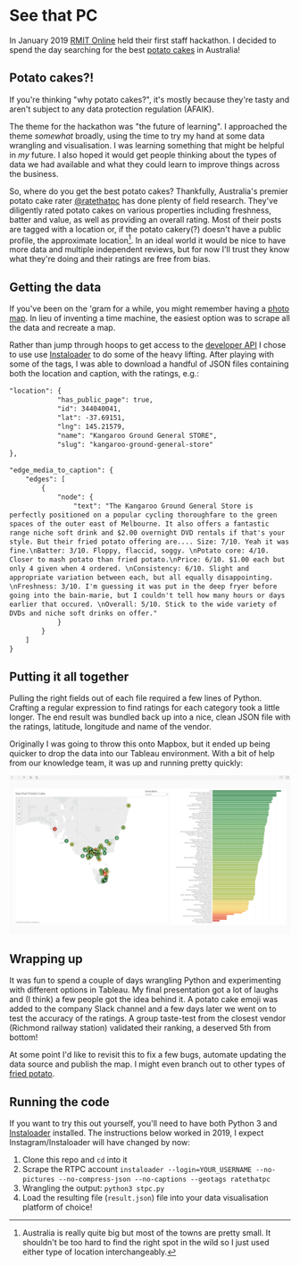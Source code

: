 # See that PC

In January 2019 [RMIT Online](https://online.rmit.edu.au) held their first staff hackathon. I decided to spend the day searching for the best [potato cakes](https://en.wikipedia.org/wiki/Potato_cake#In_Australia,_England,_and_Scotland) in Australia!

## Potato cakes?!

If you're thinking "why potato cakes?", it's mostly because they're tasty and aren't subject to any data protection regulation (AFAIK). 

The theme for the hackathon was "the future of learning". I approached the theme _somewhat_ broadly, using the time to try my hand at some data wrangling and visualisation. I was learning something that might be helpful in _my_ future. I also hoped it would get people thinking about the types of data we had available and what they could learn to improve things across the business. 

So, where do you get the best potato cakes? Thankfully, Australia's premier potato cake rater [@ratethatpc](https://www.instagram.com/ratethatpc/) has done plenty of field research. They've diligently rated potato cakes on various properties including freshness, batter and value, as well as providing an overall rating. Most of their posts are tagged with a location or, if the potato cakery(?) doesn't have a public profile, the approximate location[^1]. In an ideal world it would be nice to have more data and multiple independent reviews, but for now I'll trust they know what they're doing and their ratings are free from bias.

## Getting the data

If you've been on the 'gram for a while, you might remember having a [photo map](https://mashable.com/2016/09/06/instagram-kills-photo-maps/). In lieu of inventing a time machine, the easiest option was to scrape all the data and recreate a map.

Rather than jump through hoops to get access to the [developer API](https://www.instagram.com/developer/) I chose to use use [Instaloader](https://instaloader.github.io/) to do some of the heavy lifting. After playing with some of the tags, I was able to download a handful of JSON files containing both the location and caption, with the ratings, e.g.:

```
"location": {
            "has_public_page": true,
            "id": 344040041,
            "lat": -37.69151,
            "lng": 145.21579,
            "name": "Kangaroo Ground General STORE",
            "slug": "kangaroo-ground-general-store"
},
```

```
"edge_media_to_caption": {
    "edges": [
        {
            "node": {
                "text": "The Kangaroo Ground General Store is perfectly positioned on a popular cycling thoroughfare to the green spaces of the outer east of Melbourne. It also offers a fantastic range niche soft drink and $2.00 overnight DVD rentals if that's your style. But their fried potato offering are.... Size: 7/10. Yeah it was fine.\nBatter: 3/10. Floppy, flaccid, soggy. \nPotato core: 4/10. Closer to mash potato than fried potato.\nPrice: 6/10. $1.00 each but only 4 given when 4 ordered. \nConsistency: 6/10. Slight and appropriate variation between each, but all equally disappointing. \nFreshness: 3/10. I'm guessing it was put in the deep fryer before going into the bain-marie, but I couldn't tell how many hours or days earlier that occured. \nOverall: 5/10. Stick to the wide variety of DVDs and niche soft drinks on offer."
            }
        }
    ]
}
```

## Putting it all together

Pulling the right fields out of each file required a few lines of Python. Crafting a regular expression to find ratings for each category took a little longer. The end result was bundled back up into a nice, clean JSON file with the ratings, latitude, longitude and name of the vendor. 

Originally I was going to throw this onto Mapbox, but it ended up being quicker to drop the data into our Tableau environment. With a bit of help from our knowledge team, it was up and running pretty quickly:

![Location of potato cake vendors plotted on a map of Australia](stpc.png)

## Wrapping up

It was fun to spend a couple of days wrangling Python and experimenting with different options in Tableau. My final presentation got a lot of laughs and (I think) a few people got the idea behind it. A potato cake emoji was added to the company Slack channel and a few days later we went on to test the accuracy of the ratings. A group taste-test from the closest vendor (Richmond railway station) validated their ranking, a deserved 5th from bottom! 

At some point I'd like to revisit this to fix a few bugs, automate updating the data source and publish the map. I might even branch out to other types of [fried potato](https://www.instagram.com/mips_chips/). 

## Running the code

If you want to try this out yourself, you'll need to have both Python 3 and [Instaloader](https://instaloader.github.io/) installed. The instructions below worked in 2019, I expect Instagram/Instaloader will have changed by now:

1. Clone this repo and `cd` into it
2. Scrape the RTPC account `instaloader --login=YOUR_USERNAME --no-pictures --no-compress-json --no-captions --geotags ratethatpc`
3. Wrangling the output: `python3 stpc.py`
4. Load the resulting file (`result.json`) file into your data visualisation platform of choice!

[^1]: Australia is really quite big but most of the towns are pretty small. It shouldn't be too hard to find the right spot in the wild so I just used either type of location interchangeably.
